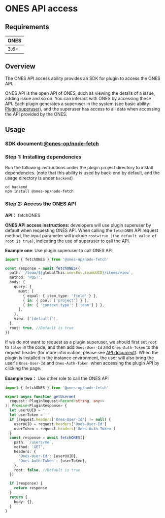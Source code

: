 # ONES API access

## Requirements

| **ONES** |
| -------- |
| 3.6+     |

## Overview

The ONES API access ability provides an SDK for plugin to access the ONES API.

ONES API is the open API of ONES, such as viewing the details of a issue, adding issue and so on. You can interact with ONES by accessing these API. Each plugin generates a superuser in the system (see basic ability: [Plugin superuser](../../basic/plugin-superuser)), and the superuser has access to all data when accessing the API provided by the ONES.

## Usage

### SDK document:[@ones-op/node-fetch](../../../reference/packages/node-fetch)

### Step 1: Installing dependencies

Run the following instructions under the plugin project directory to install dependencies. (note that this ability is used by back-end by default, and the usage directory is under `backend`)

```shell
cd backend
npm install @ones-op/node-fetch
```

### Step 2: Access the ONES API

**API：** fetchONES

**ONES API access instructions:** developers will use plugin superuser by default when requesting ONES API. When calling the `fetchONES` API request method, the input parameter will include `root=true (the default value of root is true)`, indicating the use of superuser to call the API.

**Example one**: Use plugin superuser to call ONES API

```typescript
import { fetchONES } from '@ones-op/node-fetch'

const response = await fetchONES({
  path: `/team/${globalThis.onesEnv.teamUUID}/items/view`,
  method: 'POST',
  body: {
    query: {
      must: [
        { equal: { item_type: 'field' } },
        { in: { pool: ['project'] } },
        { in: { 'context.type': ['team'] } },
      ],
    },
    view: ['[default]'],
  },
  root: true, //Default is true
})
```

If we do not want to request as a plugin superuser, we should first set `root` to `false` in the code, and then add `Ones-User-Id` and `Ones-Auth-Token` to the request header (for more information, please see [API document](https://docs.partner.ones.cn/docs/ones/readme/)). When the plugin is installed in the instance environment, the user will also bring the user's `Ones-User-Id` and `Ones-Auth-Token `when accessing the plugin API by clicking the page.

**Example two：** Use other role to call the ONES API

```typescript
import { fetchONES } from '@ones-op/node-fetch'

export async function getUserme(
  request: PluginRequest<Record<string, any>>
): Promise<PluginResponse> {
  let userUUID = ''
  let userToken = ''
  if (request.headers['Ones-User-Id'] != null) {
    userUUID = request.headers['Ones-User-Id']
    userToken = request.headers['Ones-Auth-Token']
  }
  const response = await fetchONES({
    path: `/users/me`,
    method: 'GET',
    headers: {
      'Ones-User-Id': [userUUID],
      'Ones-Auth-Token': [userToken],
    },
    root: false, //Default is true
  })

  if (response) {
    return response
  }
  return {
    body: {},
  }
}
```

